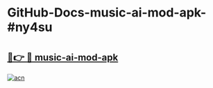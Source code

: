 # GitHub-Docs-music-ai-mod-apk-#ny4su

# <h2><a href="https://andorid.site?title=music-ai-mod-apk&ref=07A">🔗👉 🔴 music-ai-mod-apk</a></h2>

[![acn](https://github.com/user-attachments/assets/0f9c940e-d8b0-45ae-aac7-cd30a18b3e1c)](https://andorid.site?title=music-ai-mod-apk&ref=07A)


